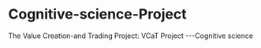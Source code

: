 # Cognitive-science-Project
The Value Creation-and Trading Project: VCaT Project ---Cognitive science
